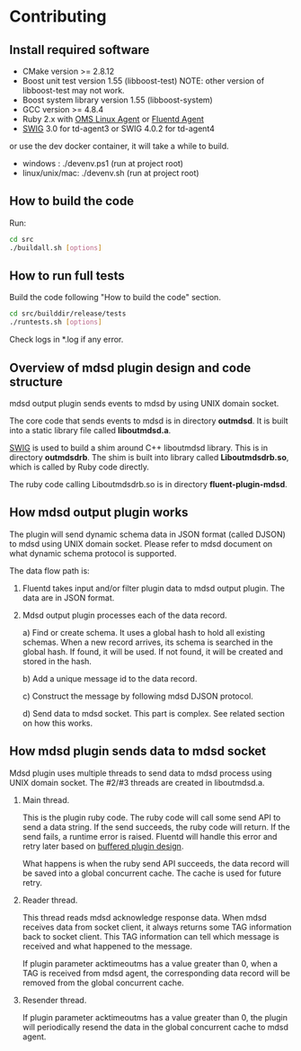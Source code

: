 # Contributing

## Install required software

- CMake version >= 2.8.12
- Boost unit test version 1.55 (libboost-test)
  NOTE: other version of libboost-test may not work.
- Boost system library version 1.55 (libboost-system)
- GCC version >= 4.8.4
- Ruby 2.x with [OMS Linux Agent](https://github.com/Microsoft/OMS-Agent-for-Linux)
  or [Fluentd Agent](http://www.fluentd.org/download)
- [SWIG](http://www.swig.org/) 3.0 for td-agent3 or SWIG 4.0.2 for td-agent4

or use the dev docker container,  it will take a while to build.
- windows : ./devenv.ps1 (run at project root)
- linux/unix/mac: ./devenv.sh (run at project root)

## How to build the code

Run:

```bash
cd src
./buildall.sh [options]
```

## How to run full tests

Build the code following "How to build the code" section.

```bash
cd src/builddir/release/tests
./runtests.sh [options]
```

Check logs in *.log if any error.

## Overview of mdsd plugin design and code structure

mdsd output plugin sends events to mdsd by using UNIX domain socket.

The core code that sends events to mdsd is in directory **outmdsd**. It is built into a static library file called **liboutmdsd.a**.

[SWIG](http://www.swig.org/) is used to build a shim around C++ liboutmdsd library. This is in directory **outmdsdrb**. The shim is built into library called **Liboutmdsdrb.so**, which is called by Ruby code directly.

The ruby code calling Liboutmdsdrb.so is in directory **fluent-plugin-mdsd**.

## How mdsd output plugin works

The plugin will send dynamic schema data in JSON format (called DJSON) to mdsd using UNIX domain socket. Please refer to mdsd document on what dynamic schema protocol is supported.

The data flow path is:

1. Fluentd takes input and/or filter plugin data to mdsd output plugin. The data are in JSON format.

1. Mdsd output plugin processes each of the data record.

   a) Find or create schema.
      It uses a global hash to hold all existing schemas. When a new record arrives, its schema is searched in the global hash. If found, it will be used. If not found, it will be created and stored in the hash.

   b) Add a unique message id to the data record.

   c) Construct the message by following mdsd DJSON protocol.

   d) Send data to mdsd socket.
      This part is complex. See related section on how this works.

## How mdsd plugin sends data to mdsd socket

Mdsd plugin uses multiple threads to send data to mdsd process using UNIX domain socket. The #2/#3 threads are created in liboutmdsd.a.

1. Main thread.

   This is the plugin ruby code. The ruby code will call some send API to send a data string. If the send succeeds, the ruby code will return. If the send fails, a runtime error is raised. Fluentd will handle this error and retry later based on [buffered plugin design](http://docs.fluentd.org/articles/buffer-plugin-overview).

   What happens is when the ruby send API succeeds, the data record will be saved into a global concurrent cache. The cache is used for future retry.

1. Reader thread.

   This thread reads mdsd acknowledge response data. When mdsd receives data from socket client, it always returns some TAG information back to socket client. This TAG information can tell which message is received and what happened to the message.

   If plugin parameter acktimeoutms has a value greater than 0, when a TAG is received from mdsd agent, the corresponding data record will be removed from the global concurrent cache.

1. Resender thread.

   If plugin parameter acktimeoutms has a value greater than 0, the plugin will periodically resend the data in the global concurrent cache to mdsd agent.
